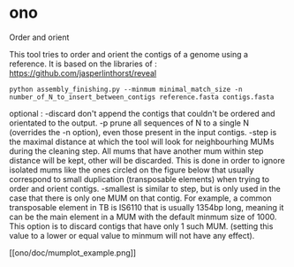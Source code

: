 # ono
Order and orient

This tool tries to order and orient the contigs of a genome using a reference.
It is based on the libraries of : https://github.com/jasperlinthorst/reveal


	python assembly_finishing.py --minmum minimal_match_size -n number_of_N_to_insert_between_contigs reference.fasta contigs.fasta
optional : 
	-discard don't append the contigs that couldn't be ordered and orientated to the output.
	-p prune all sequences of N to a single N (overrides the -n option), even those present in the input contigs.
	-step is the maximal distance at which the tool will look for neighbourhing MUMs during the cleaning step. All mums that have another mum within step distance will be kept, other will be discarded. This is done in order to ignore isolated mums like the ones circled on the figure below that usually correspond to small duplication (transposable elements) when trying to order and orient contigs.
	-smallest is similar to step, but is only used in the case that there is only one MUM on that contig. For example, a common transposable element in TB is IS6110 that is usually 1354bp long, meaning it can be the main element in a MUM with the default minmum size of 1000. This option is to discard contigs that have only 1 such MUM. (setting this value to a lower or equal value to minmum will not have any effect).

[[ono/doc/mumplot_example.png]]
